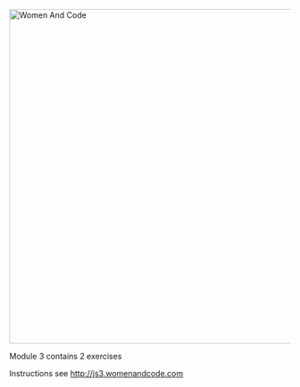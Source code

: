 <img src="http://www.womenandcode.org.s3-website.eu-central-1.amazonaws.com/WomenAndCode-header.png" alt="Women And Code" width=600px/>

Module 3 contains 2 exercises

Instructions see http://js3.womenandcode.com
